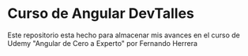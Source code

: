 # Curso de Angular DevTalles

Este repositorio esta hecho para almacenar mis avances en el curso de Udemy "Angular de Cero a Experto" por Fernando Herrera
